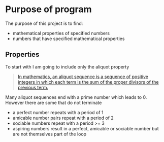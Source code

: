 # Purpose of program

The purpose of this project is to find:
- mathematical properties of specified numbers
- numbers that have specified mathematical properties

## Properties
To start with I am going to include only the aliquot property

>[In mathematics, an aliquot sequence is a sequence of positive integers in which each term is the sum of the proper divisors of the previous term.](https://en.wikipedia.org/wiki/Aliquot_sequence)

Many aliquot sequences end with a prime number which leads to 0.
However there are some that do not terminate
- a perfect number repeats with a period of 1
- amicable number pairs repeat with a period of 2
- sociable numbers repeat with a period >= 3
- aspiring numbers result in a perfect, amicable or sociable number but are not themselves part of the loop